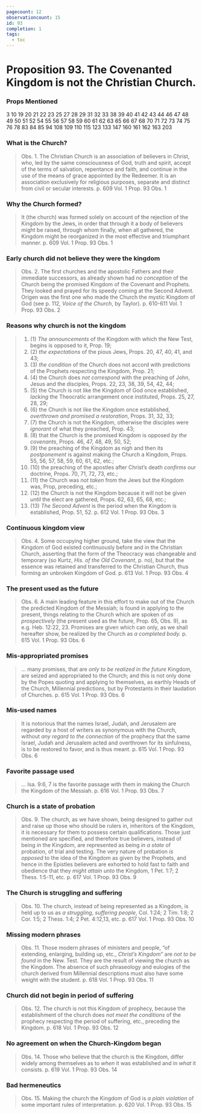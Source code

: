 ```yaml
---
pagecount: 12
observationcount: 15
id: 93
completion: 1
tags:
  - toc
---
```

# Proposition 93. The Covenanted Kingdom is not the Christian Church.

### Props Mentioned
3 10 19 20 21 22 23 25 27 28 29 31 32 33 38 39 40 41 42 43 44 46 47 48 49 50 51 52 54 55 56 57 58 59 60 61 62 63 65 66 67 68 70 71 72 73 74 75 76 78 83 84 85 94 108 109 110 115 123 133 147 160 161 162 163 203
### What is the Church?
>Obs. 1. The Christian Church is an association of believers in Christ, who, led by the same consciousness of God, truth and spirit, accept of the terms of salvation, repentance and faith, and continue in the use of the means of grace appointed by the Redeemer. It is an association exclusively for religious purposes, separate and distinct from civil or secular interests.
>p. 609 Vol. 1 Prop. 93 Obs. 1
### Why the Church formed?
>It (the church) was formed solely on account of the rejection of the Kingdom by the Jews, in order that through it a body of believers might be raised, through whom finally, when all gathered, the Kingdom might be reorganized in the most effective and triumphant manner.
>p. 609 Vol. 1 Prop. 93 Obs. 1
### Early church did not believe they were the kingdom
>Obs. 2. The first churches and the apostolic Fathers and their immediate successors, as already shown had *no conception* of the Church being the promised Kingdom of the Covenant and Prophets. They looked and prayed for its speedy coming at the Second Advent. Origen was the first one who made the Church the mystic Kingdom of God (see p. 112, *Voice of the Church*, by Taylor).
>p. 610-611 Vol. 1 Prop. 93 Obs. 2
### Reasons why church is not the kingdom
>1. (1) *The announcements* of the Kingdom with which the New Test, begins is opposed to it, Prop. 19; 
>2. (2) *the expectations* of the pious Jews, Props. 20, 47, 40, 41, and 43; 
>3. (3) *the condition* of the Church does not accord with predictions of the Prophets respecting the Kingdom, Prop. 21; 
>4. (4) the Church does *not correspond* with the preaching of John, Jesus and the disciples, Props. 22, 23, 38, 39, 54, 42, 44; 
>5. (5) the Church is not like the Kingdom of God once established, *lacking* the Theocratic arrangement once instituted, Props. 25, 27, 28, 29; 
>6. (6) the Church is not like the Kingdom once established, *overthrown and promised a restoration*, Props. 31, 32, 33; 
>7. (7) the Church is not the Kingdom, otherwise the disciples were *ignorant* of what they preached, Prop. 43; 
>8. (8) that the Church is the promised Kingdom is opposed *by the covenants*, Props. 46, 47, 48, 49, 50, 52; 
>9. (9) the preaching of the Kingdom as nigh and then its *postponement* is against making the Church a Kingdom, Props. 55, 56, 57, 58, 59, 60, 61, 62, etc.; 
>10. (10) the preaching of the apostles after Christ’s death *confirms* our doctrine, Props. 70, 71, 72, 73, etc.; 
>11. (11) the Church was *not taken* from the Jews but the Kingdom was, Prop, preceding, etc.; 
>12. (12) the Church is not the Kingdom because it will not be given *until* the elect are gathered, Props. 62, 63, 65, 68, etc.; 
>13. (13) *The Second Advent* is the period when the Kingdom is established, Prop. 51, 52.
>p. 612 Vol. 1 Prop. 93 Obs. 3
### Continuous kingdom view
>Obs. 4. Some occupying higher ground, take the view that the Kingdom of God existed continuously before and in the Christian Church, asserting that the form of the Theocracy was changeable and temporary (so Kurtz, *His. of the Old Covenant*, p. no), but that the essence was retained and transferred to the Christian Church, thus forming an unbroken Kingdom of God.
>p. 613 Vol. 1 Prop. 93 Obs. 4
### The present used as the future
>Obs. 6. A main leading feature in this effort to make out of the Church the predicted Kingdom of the Messiah; is found in applying to the present, things relating to the Church which are spoken of *as prospectively* (the present used as the future, Prop. 65, Obs. 9), as e.g. Heb. 12:22, 23. Promises are given which can only, as we shall hereafter show, be realized by the Church as *a completed body.*
>p. 615 Vol. 1 Prop. 93 Obs. 6
### Mis-appropriated promises
>... many promises, that are *only to be realized in the future* Kingdom, are seized and appropriated to the Church; and this is not only done by the Popes quoting and applying to themselves, as earthly Heads of the Church, Millennial predictions, but by Protestants in their laudation of Churches.
>p. 615 Vol. 1 Prop. 93 Obs. 6
### Mis-used names
>It is notorious that the names Israel, Judah, and Jerusalem are regarded by a host of writers as synonymous with the Church, without *any regard to the connection* of the prophecy that the same Israel, Judah and Jerusalem acted and overthrown for its sinfulness, is to be restored to favor, and is thus meant.
>p. 615 Vol. 1 Prop. 93 Obs. 6
### Favorite passage used
>... Isa. 9:6, 7 is the favorite passage with them in making the Church the Kingdom of the Messiah.
>p. 616 Vol. 1 Prop. 93 Obs. 7
### Church is a state of probation
>Obs. 9. The church, as we have shown, being designed to gather out and raise up those who should be rulers in, inheritors of the Kingdom, it is necessary for them to possess certain qualifications. Those just mentioned are specified, and therefore true believers, instead of being *in* the Kingdom, are represented as being *in a state* of probation, of trial and testing. The very nature of probation *is opposed* to the idea of the Kingdom as given by the Prophets, and hence in the Epistles believers are exhorted to hold fast to faith and obedience that they *might attain unto* the Kingdom, 1 Pet. 1:7; 2 Thess. 1:5-11, etc.
>p. 617 Vol. 1 Prop. 93 Obs. 9
### The Church is struggling and suffering 
>Obs. 10. The church, instead of being represented as a Kingdom, is held up to us as *a struggling, suffering people*, Col. 1:24; 2 Tim. 1:8; 2 Cor. 1:5; 2 Thess. 1:4; 2 Pet. 4:12,13, etc.
>p. 617 Vol. 1 Prop. 93 Obs. 10
### Missing modern phrases
>Obs. 11. Those modern phrases of ministers and people, “of extending, enlarging, building up, etc., *Christ’s Kingdom*” are *not to be found* in the New. Test. They are the result of viewing the church as the Kingdom. The absence of such phraseology and eulogies of the church derived from Millennial descriptions must also have some weight with the student.
>p. 618 Vol. 1 Prop. 93 Obs. 11
### Church did not begin in period of suffering
>Obs. 12. The church is not this Kingdom of prophecy, because the establishment of the church does *not meet the conditions* of the prophecy respecting the period of suffering, etc., preceding the Kingdom.
>p. 618 Vol. 1 Prop. 93 Obs. 12
### No agreement on when the Church-Kingdom began
>Obs. 14. Those who believe that the church is the Kingdom, differ widely among themselves as to *when* it was established and in *what* it consists.
>p. 619 Vol. 1 Prop. 93 Obs. 14
### Bad hermeneutics
>Obs. 15. Making the church the Kingdom of God is *a plain violation* of some important rules of interpretation.
>p. 620 Vol. 1 Prop. 93 Obs. 15




